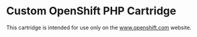 # Custom OpenShift PHP Cartridge
This cartridge is intended for use only on the www.openshift.com website.
